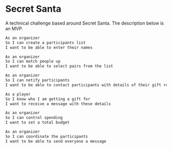 # Secret Santa
A technical challenge based around Secret Santa. The description below is an MVP.


```sh
As an organizer
So I can create a participants list
I want to be able to enter their names
```

```sh
As an organizer
So I can match people up
I want to be able to select pairs from the list
```

```sh
As an organizer
So I can notify participants
I want to be able to contact participants with details of their gift recipient
```

```sh
As a player
So I know who I am getting a gift for
I want to receive a message with these details
```

```sh
As an organizer
So I can control spending
I want to set a total budget
```

```sh
As an organizer
So I can coordinate the participants
I want to be able to send everyone a message
```
